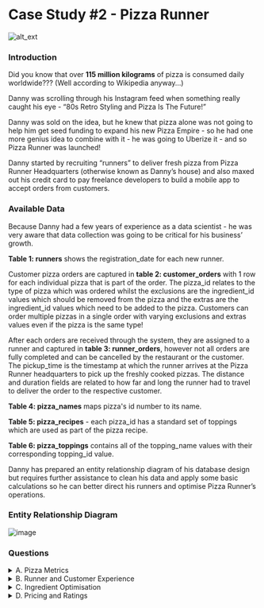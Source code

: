 # Case Study #2 - Pizza Runner

![alt_ext](https://8weeksqlchallenge.com/images/case-study-designs/2.png)

### Introduction

Did you know that over **115 million kilograms** of pizza is consumed daily worldwide??? (Well according to Wikipedia anyway…)

Danny was scrolling through his Instagram feed when something really caught his eye - “80s Retro Styling and Pizza Is The Future!”

Danny was sold on the idea, but he knew that pizza alone was not going to help him get seed funding to expand his new Pizza Empire - so he had one more genius idea to combine with it - he was going to Uberize it - and so Pizza Runner was launched!

Danny started by recruiting “runners” to deliver fresh pizza from Pizza Runner Headquarters (otherwise known as Danny’s house) and also maxed out his credit card to pay freelance developers to build a mobile app to accept orders from customers.


### Available Data

Because Danny had a few years of experience as a data scientist - he was very aware that data collection was going to be critical for his business’ growth.

**Table 1: runners** shows the registration_date for each new runner.

Customer pizza orders are captured in **table 2: customer_orders** with 1 row for each individual pizza that is part of the order. The pizza_id relates to the type of pizza which was ordered whilst the exclusions are the ingredient_id values which should be removed from the pizza and the extras are the ingredient_id values which need to be added to the pizza. Customers can order multiple pizzas in a single order with varying exclusions and extras values even if the pizza is the same type!

After each orders are received through the system, they are assigned to a runner and captured in **table 3: runner_orders**, however not all orders are fully completed and can be cancelled by the restaurant or the customer. The pickup_time is the timestamp at which the runner arrives at the Pizza Runner headquarters to pick up the freshly cooked pizzas. The distance and duration fields are related to how far and long the runner had to travel to deliver the order to the respective customer.

**Table 4: pizza_names** maps pizza's id number to its name.

**Table 5: pizza_recipes** - each pizza_id has a standard set of toppings which are used as part of the pizza recipe.

**Table 6: pizza_toppings** contains all of the topping_name values with their corresponding topping_id value.

Danny has prepared an entity relationship diagram of his database design but requires further assistance to clean his data and apply some basic calculations so he can better direct his runners and optimise Pizza Runner’s operations.

### Entity Relationship Diagram

![image](https://user-images.githubusercontent.com/128125991/230937161-eecb482c-3d98-45dc-b817-40488e05e755.png)

### Questions

<details><summary>A. Pizza Metrics</summary>

  1. How many pizzas were ordered?
  2. How many unique customer orders were made?
  3. How many successful orders were delivered by each runner?
  4. How many of each type of pizza was delivered?
  5. How many Vegetarian and Meatlovers were ordered by each customer?
  6. What was the maximum number of pizzas delivered in a single order?
  7. For each customer, how many delivered pizzas had at least 1 change and how many had no changes?
  8. How many pizzas were delivered that had both exclusions and extras?
  9. What was the total volume of pizzas ordered for each hour of the day?
  10. What was the volume of orders for each day of the week?
  
</details>

<details><summary>B. Runner and Customer Experience</summary>

  1. How many runners signed up for each 1 week period? (i.e. week starts 2021-01-01)
  2. What was the average time in minutes it took for each runner to arrive at the Pizza Runner HQ to pickup the order?
  3. Is there any relationship between the number of pizzas and how long the order takes to prepare?
  4. What was the average distance travelled for each customer?
  5. What was the difference between the longest and shortest delivery times for all orders?
  6. What was the average speed for each runner for each delivery and do you notice any trend for these values?
  7. What is the successful delivery percentage for each runner?
  
</details>


<details><summary>C. Ingredient Optimisation</summary>

  1. What are the standard ingredients for each pizza?
  2. What was the most commonly added extra?
  3. What was the most common exclusion?
  4. Generate an order item for each record in the customers_orders table in the format of one of the following:
  <ul><li>Meat Lovers</li>
    <li>Meat Lovers - Exclude Beef</li>
    <li>Meat Lovers - Extra Bacon</li>
    <li>Meat Lovers - Exclude Cheese, Bacon - Extra Mushroom, Peppers</li></ul>
  5. Generate an alphabetically ordered comma separated ingredient list for each pizza order from the customer_orders table and add a 2x in front of any relevant ingredients. For example: For example: "Meat Lovers: 2xBacon, Beef, ... , Salami"
  6. What is the total quantity of each ingredient used in all delivered pizzas sorted by most frequent first?
  
</details>

<details><summary>D. Pricing and Ratings</summary>

  1. If a Meat Lovers pizza costs $12 and Vegetarian costs $10 and there were no charges for changes - how much money has Pizza Runner made so far if there are no delivery fees?
  2. What if there was an additional $1 charge for any pizza extras? Add cheese is $1 extra.
  3. The Pizza Runner team now wants to add an additional ratings system that allows customers to rate their runner, how would you design an additional table for this new dataset - generate a schema for this new table and insert your own data for ratings for each successful customer order between 1 to 5.
  4. Using your newly generated table - can you join all of the information together to form a table which has the following information for successful deliveries?
<ul><li>customer_id</li>
<li>order_id</li>
<li>runner_id</li>
<li>rating</li>
<li>order_time</li>
<li>pickup_time</li>
<li>Time between order and pickup</li>
<li>Delivery duration</li>
<li>Average speed</li>
<li>Total number of pizzas</li></ul>
  5. If a Meat Lovers pizza was $12 and Vegetarian $10 fixed prices with no cost for extras and each runner is paid $0.30 per kilometre traveled - how much money does Pizza Runner have left over after these deliveries?
  
</details>



